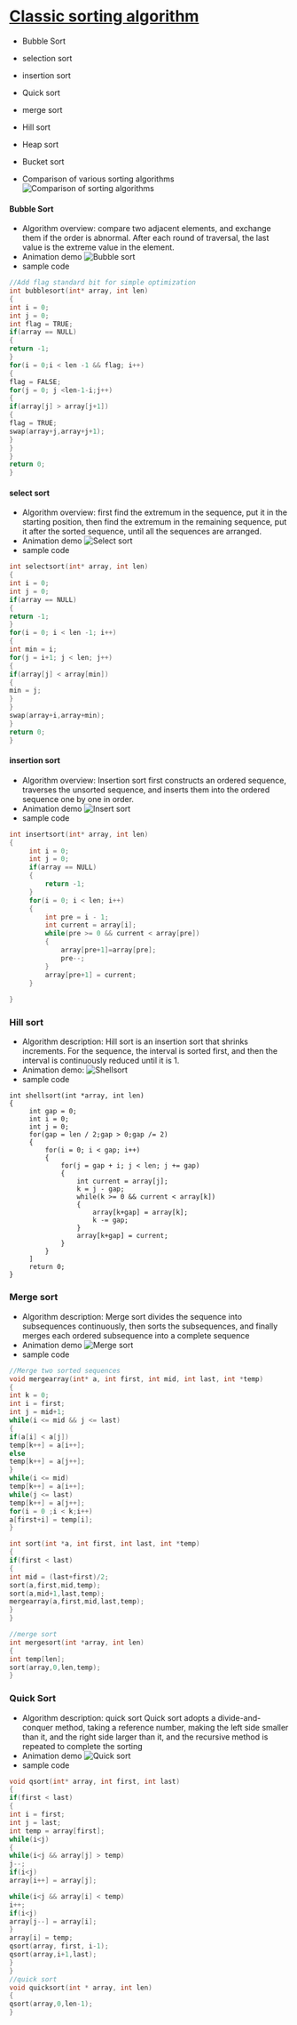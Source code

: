 [Classic sorting algorithm](https://www.cnblogs.com/onepixel/articles/7674659.html "Top Ten Classical Sorting")
=========================

* Bubble Sort
* selection sort
* insertion sort
* Quick sort
* merge sort
* Hill sort
* Heap sort
* Bucket sort

* Comparison of various sorting algorithms
![Comparison of sorting algorithms](https://github.com/alzhst/Firmware-Engineer-Knowledge/raw/master/Image/sortcompare.png)

#### **Bubble Sort**
* Algorithm overview: compare two adjacent elements, and exchange them if the order is abnormal. After each round of traversal, the last value is the extreme value in the element.
* Animation demo
![Bubble sort](https://github.com/alzhst/Firmware-Engineer-Knowledge/raw/master/Image/bubblesort.gif)
* sample code

```C
//Add flag standard bit for simple optimization
int bubblesort(int* array, int len)
{
int i = 0;
int j = 0;
int flag = TRUE;
if(array == NULL)
{
return -1;
}
for(i = 0;i < len -1 && flag; i++)
{
flag = FALSE;
for(j = 0; j <len-1-i;j++)
{
if(array[j] > array[j+1])
{
flag = TRUE;
swap(array+j,array+j+1);
}
}
}
return 0;
}
```
#### **select sort**
* Algorithm overview: first find the extremum in the sequence, put it in the starting position, then find the extremum in the remaining sequence, put it after the sorted sequence, until all the sequences are arranged.
* Animation demo
![Select sort](https://github.com/alzhst/Firmware-Engineer-Knowledge/raw/master/Image/selectsort.gif)
* sample code
```C
int selectsort(int* array, int len)
{
int i = 0;
int j = 0;
if(array == NULL)
{
return -1;
}
for(i = 0; i < len -1; i++)
{
int min = i;
for(j = i+1; j < len; j++)
{
if(array[j] < array[min])
{
min = j;
}
}
swap(array+i,array+min);
}
return 0;
}
```
#### **insertion sort**
* Algorithm overview: Insertion sort first constructs an ordered sequence, traverses the unsorted sequence, and inserts them into the ordered sequence one by one in order.
* Animation demo
![Insert sort](https://github.com/alzhst/Firmware-Engineer-Knowledge/raw/master/Image/insertsort.gif)
* sample code
```C
int insertsort(int* array, int len)
{
     int i = 0;
     int j = 0;
     if(array == NULL)
     {
         return -1;
     }
     for(i = 0; i < len; i++)
     {
         int pre = i - 1;
         int current = array[i];
         while(pre >= 0 && current < array[pre])
         {
             array[pre+1]=array[pre];
             pre--;
         }
         array[pre+1] = current;
     }
    
}
```
### Hill sort
* Algorithm description: Hill sort is an insertion sort that shrinks increments. For the sequence, the interval is sorted first, and then the interval is continuously reduced until it is 1.
* Animation demo:
![Shellsort](https://github.com/alzhst/Firmware-Engineer-Knowledge/raw/master/Image/shellsort.gif)
* sample code
```
int shellsort(int *array, int len)
{
     int gap = 0;
     int i = 0;
     int j = 0;
     for(gap = len / 2;gap > 0;gap /= 2)
     {
         for(i = 0; i < gap; i++)
         {
             for(j = gap + i; j < len; j += gap)
             {
                 int current = array[j];
                 k = j - gap;
                 while(k >= 0 && current < array[k])
                 {
                     array[k+gap] = array[k];
                     k -= gap;
                 }
                 array[k+gap] = current;
             }
         }
     ]
     return 0;
}
```
### Merge sort
* Algorithm description: Merge sort divides the sequence into subsequences continuously, then sorts the subsequences, and finally merges each ordered subsequence into a complete sequence
* Animation demo
![Merge sort](https://github.com/alzhst/Firmware-Engineer-Knowledge/raw/master/Image/mergesort.gif)
* sample code
```C
//Merge two sorted sequences
void mergearray(int* a, int first, int mid, int last, int *temp)
{
int k = 0;
int i = first;
int j = mid+1;
while(i <= mid && j <= last)
{
if(a[i] < a[j])
temp[k++] = a[i++];
else
temp[k++] = a[j++];
}
while(i <= mid)
temp[k++] = a[i++];
while(j <= last)
temp[k++] = a[j++];
for(i = 0 ;i < k;i++)
a[first+i] = temp[i];
}

int sort(int *a, int first, int last, int *temp)
{
if(first < last)
{
int mid = (last+first)/2;
sort(a,first,mid,temp);
sort(a,mid+1,last,temp);
mergearray(a,first,mid,last,temp);
}
}

//merge sort
int mergesort(int *array, int len)
{
int temp[len];
sort(array,0,len,temp);
}
```

### Quick Sort
* Algorithm description: quick sort
Quick sort adopts a divide-and-conquer method, taking a reference number, making the left side smaller than it, and the right side larger than it, and the recursive method is repeated to complete the sorting
* Animation demo
![Quick sort](https://github.com/alzhst/Firmware-Engineer-Knowledge/raw/master/Image/quicksort.gif)
* sample code
```C
void qsort(int* array, int first, int last)
{
if(first < last)
{
int i = first;
int j = last;
int temp = array[first];
while(i<j)
{
while(i<j && array[j] > temp)
j--;
if(i<j)
array[i++] = array[j];

while(i<j && array[i] < temp)
i++;
if(i<j)
array[j--] = array[i];
}
array[i] = temp;
qsort(array, first, i-1);
qsort(array,i+1,last);
}
}
//quick sort
void quicksort(int * array, int len)
{
qsort(array,0,len-1);
}
```






